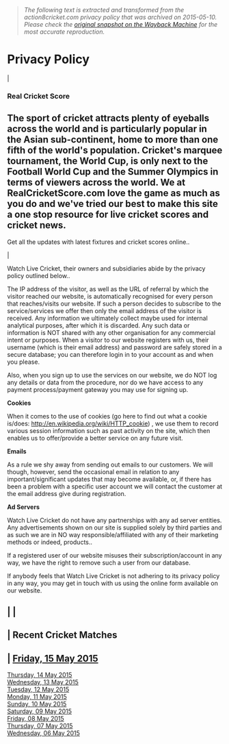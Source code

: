 > *The following text is extracted and transformed from the action8cricket.com privacy policy that was archived on 2015-05-10. Please check the [original snapshot on the Wayback Machine](https://web.archive.org/web/20150510170721id_/http%3A//www.realcricketscore.com/privacy_policy.htm) for the most accurate reproduction.*

# Privacy Policy

|   
  
### Real Cricket Score

The sport of cricket attracts plenty of eyeballs across the world and is particularly popular in the Asian sub-continent, home to more than one fifth of the world's population. Cricket's marquee tournament, the World Cup, is only next to the Football World Cup and the Summer Olympics in terms of viewers across the world. We at RealCricketScore.com love the game as much as you do and we've tried our best to make this site a one stop resource for live cricket scores and cricket news.   
---  
  
Get all the updates with latest fixtures and cricket scores online..  
  
|   
  
  
Watch Live Cricket, their owners and subsidiaries abide by the privacy policy outlined below..

The IP address of the visitor, as well as the URL of referral by which the visitor reached our website, is automatically recognised for every person that reaches/visits our website. If such a person decides to subscribe to the service/services we offer then only the email address of the visitor is received. Any information we ultimately collect maybe used for internal analytical purposes, after which it is discarded. Any such data or information is NOT shared with any other organisation for any commercial intent or purposes. When a visitor to our website registers with us, their username (which is their email address) and password are safely stored in a secure database; you can therefore login in to your account as and when you please.   


Also, when you sign up to use the services on our website, we do NOT log any details or data from the procedure, nor do we have access to any payment process/payment gateway you may use for signing up.

**Cookies**

When it comes to the use of cookies (go here to find out what a cookie is/does: http://en.wikipedia.org/wiki/HTTP_cookie) , we use them to record various session information such as past activity on the site, which then enables us to offer/provide a better service on any future visit.

**Emails**

As a rule we shy away from sending out emails to our customers. We will though, however, send the occasional email in relation to any important/significant updates that may become available, or, if there has been a problem with a specific user account we will contact the customer at the email address give during registration.

**Ad Servers**

Watch Live Cricket do not have any partnerships with any ad server entities. Any advertisements shown on our site is supplied solely by third parties and as such we are in NO way responsible/affiliated with any of their marketing methods or indeed, products.. 

If a registered user of our website misuses their subscription/account in any way, we have the right to remove such a user from our database.

If anybody feels that Watch Live Cricket is not adhering to its privacy policy in any way, you may get in touch with us using the online form available on our website. 

|  |   
---  
| Recent Cricket Matches  
---  
| [Friday, 15 May 2015](https://web.archive.org/web/20150510170721id_/http%3A//www.realcricketscore.com/cricketshowdate-15_May_2015.htm)  
---  
[Thursday, 14 May 2015](https://web.archive.org/web/20150510170721id_/http%3A//www.realcricketscore.com/cricketshowdate-14_May_2015.htm)  
[Wednesday, 13 May 2015](https://web.archive.org/web/20150510170721id_/http%3A//www.realcricketscore.com/cricketshowdate-13_May_2015.htm)  
[Tuesday, 12 May 2015](https://web.archive.org/web/20150510170721id_/http%3A//www.realcricketscore.com/cricketshowdate-12_May_2015.htm)  
[Monday, 11 May 2015](https://web.archive.org/web/20150510170721id_/http%3A//www.realcricketscore.com/cricketshowdate-11_May_2015.htm)  
[Sunday, 10 May 2015](https://web.archive.org/web/20150510170721id_/http%3A//www.realcricketscore.com/cricketshowdate-10_May_2015.htm)  
[Saturday, 09 May 2015](https://web.archive.org/web/20150510170721id_/http%3A//www.realcricketscore.com/cricketshowdate-09_May_2015.htm)  
[Friday, 08 May 2015](https://web.archive.org/web/20150510170721id_/http%3A//www.realcricketscore.com/cricketshowdate-08_May_2015.htm)  
[Thursday, 07 May 2015](https://web.archive.org/web/20150510170721id_/http%3A//www.realcricketscore.com/cricketshowdate-07_May_2015.htm)  
[Wednesday, 06 May 2015](https://web.archive.org/web/20150510170721id_/http%3A//www.realcricketscore.com/cricketshowdate-06_May_2015.htm)
